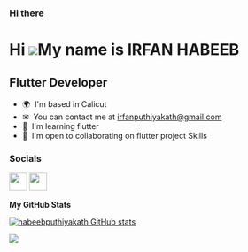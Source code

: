 ### Hi there 

Hi ![](https://user-images.githubusercontent.com/18350557/176309783-0785949b-9127-417c-8b55-ab5a4333674e.gif)My name is IRFAN HABEEB  
===========================================================================================================================================

Flutter Developer 
-------------

*   🌍  I'm based in Calicut
*   ✉  You can contact me  at [irfanputhiyakath@gmail.com](mailto:irfanputhiyakath@gmail.com)
*   🧠  I'm learning  flutter
*   🤝  I'm open to collaborating on flutter project Skills<p align=" left">

### Socials

<p align="left"> <a href="https://www.github.com/habeebputhiyakath" target="_blank" rel="noreferrer"><img src="https://raw.githubusercontent.com/danielcranney/readme-generator/main/public/icons/socials/github.svg" width="32" height="32" /></a> <a href="https://www.linkedin.com/in//" target="_blank" rel="noreferrer"><img src="https://raw.githubusercontent.com/danielcranney/readme-generator/main/public/icons/socials/linkedin.svg" width="32" height="32" /></a></p>
 
                                


<b>My GitHub Stats</b>

<a href="http://www.github.com/habeebputhiyakath"><img src="https://github-readme-stats.vercel.app/api?username=habeebputhiyakath&show_icons=true&hide=&count_private=true&title_color=0891b2&text_color=ffffff&icon_color=0891b2&bg_color=1c1917&hide_border=true&show_icons=true" alt="habeebputhiyakath GitHub stats" /></a>

<a href="http://www.github.com/habeebputhiyakath"><img src="https://github-readme-streak-stats.herokuapp.com/?user=habeebputhiyakath&stroke=ffffff&background=1c1917&ring=0891b2&fire=0891b2&currStreakNum=ffffff&currStreakLabel=0891b2&sideNums=ffffff&sideLabels=ffffff&dates=ffffff&hide_border=true" /></a>
